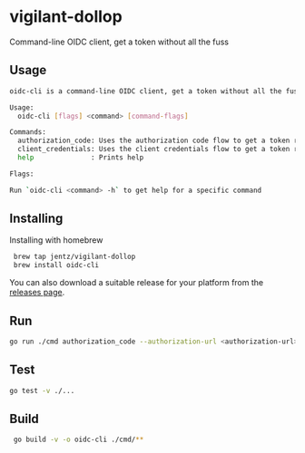 # vigilant-dollop
Command-line OIDC client, get a token without all the fuss

## Usage

```bash
oidc-cli is a command-line OIDC client, get a token without all the fuss

Usage:
  oidc-cli [flags] <command> [command-flags]

Commands:
  authorization_code: Uses the authorization code flow to get a token response
  client_credentials: Uses the client credentials flow to get a token response
  help              : Prints help

Flags:

Run `oidc-cli <command> -h` to get help for a specific command
```

## Installing

Installing with homebrew
```bash
 brew tap jentz/vigilant-dollop
 brew install oidc-cli
 ```

You can also download a suitable release for your platform from the [releases page](https://github.com/jentz/vigilant-dollop/releases).

## Run

```bash
go run ./cmd authorization_code --authorization-url <authorization-url> --token-url <token-url> --client-id <client-id> --client-secret <client-secret> --scopes "openid profile"
```

## Test

```bash
go test -v ./...
```
    
## Build

```bash
 go build -v -o oidc-cli ./cmd/**
```


